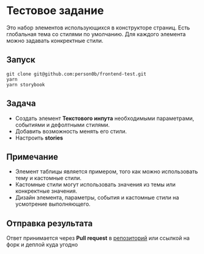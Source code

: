 # Тестовое задание

Это набор элементов использующихся в конструкторе страниц. Есть глобальная тема со стилями по умолчанию. Для каждого элемента можно задавать конкректные стили.

## Запуск

```
git clone git@github.com:person0b/frontend-test.git
yarn
yarn storybook
```

## Задача

- Создать элемент **Текстового инпута** необходимыми параметрами, событиями и дефолтными стилями.
- Добавить возможность менять его стили.
- Настроить **stories**

## Примечание

- Элемент таблицы является примером, того как можно использовать тему и кастомные стили.
- Кастомные стили могут использовать значения из темы или конкректные значения.
- Дизайн элемента, параметры, события и кастомные стили на усмотрение выполняющего.

## Отправка результата

Ответ принимается через **Pull request** в [репозиторий](https://github.com/person0b/frontend-test) или ссылкой на форк и деплой куда угодно